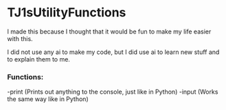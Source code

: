 <h1> TJ1sUtilityFunctions</h1>

I made this because I thought that it would be fun to make my life easier with this.

I did not use any ai to make my code, but I did use ai to learn new stuff and to explain them to me.

<h3> Functions: </h3>
-print (Prints out anything to the console, just like in Python)
-input (Works the same way like in Python)
